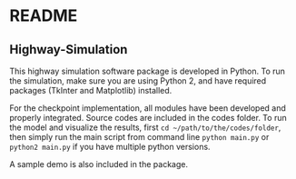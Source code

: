 # README
## Highway-Simulation

This highway simulation software package is developed in Python. To run the simulation, make sure you are using Python 2, and have required packages (TkInter and Matplotlib) installed.

For the checkpoint implementation, all modules have been developed and properly integrated. Source codes are included in the codes folder. To run the model and visualize the results, first ```cd ~/path/to/the/codes/folder```, then simply run the main script from command line ```python main.py``` or ```python2 main.py``` if you have multiple python versions.

A sample demo is also included in the package.

